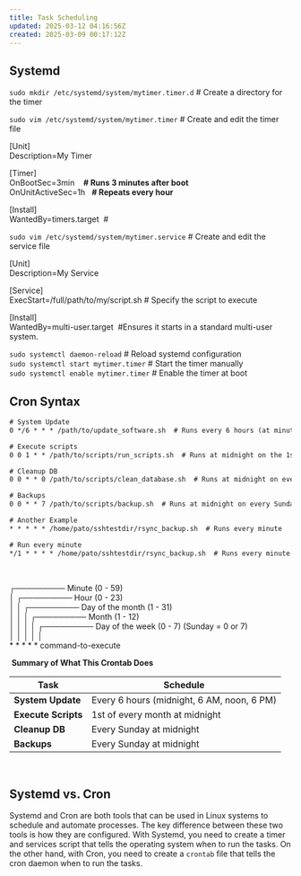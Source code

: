 ```yaml
---
title: Task Scheduling
updated: 2025-03-12 04:16:56Z
created: 2025-03-09 00:17:12Z
---
```


## Systemd

`sudo mkdir /etc/systemd/system/mytimer.timer.d` # Create a directory for the timer

`sudo vim /etc/systemd/system/mytimer.timer` # Create and edit the timer file

\[Unit\]  
Description=My Timer

\[Timer\]  
OnBootSec=3min    **\# Runs 3 minutes after boot**  
OnUnitActiveSec=1h   **\# Repeats every hour**

\[Install\]  
WantedBy=timers.target  #

`sudo vim /etc/systemd/system/mytimer.service` # Create and edit the service file

\[Unit\]  
Description=My Service

\[Service\]  
ExecStart=/full/path/to/my/script.sh # Specify the script to execute

\[Install\]  
WantedBy=multi-user.target  #Ensures it starts in a standard multi-user system.

`sudo systemctl daemon-reload` # Reload systemd configuration  
`sudo systemctl start mytimer.timer` # Start the timer manually  
`sudo systemctl enable mytimer.timer` # Enable the timer at boot

## Cron Syntax

```txt
# System Update
0 */6 * * * /path/to/update_software.sh  # Runs every 6 hours (at minute 0 of the hour)

# Execute scripts
0 0 1 * * /path/to/scripts/run_scripts.sh  # Runs at midnight on the 1st day of each month

# Cleanup DB
0 0 * * 0 /path/to/scripts/clean_database.sh  # Runs at midnight on every Sunday

# Backups
0 0 * * 7 /path/to/scripts/backup.sh  # Runs at midnight on every Sunday (same as cleanup)

# Another Example
* * * * * /home/pato/sshtestdir/rsync_backup.sh  # Runs every minute

# Run every minute
*/1 * * * * /home/pato/sshtestdir/rsync_backup.sh  # Runs every minute (equivalent to *)

```

&nbsp;

┌───────── Minute (0 - 59)  
│ ┌───────── Hour (0 - 23)  
│ │ ┌───────── Day of the month (1 - 31)  
│ │ │ ┌───────── Month (1 - 12)  
│ │ │ │ ┌───────── Day of the week (0 - 7) (Sunday = 0 or 7)  
│ │ │ │ │  
\* \* \* \* \* command-to-execute

&nbsp;**Summary of What This Crontab Does**

| Task | Schedule |
| --- | --- |
| **System Update** | Every 6 hours (midnight, 6 AM, noon, 6 PM) |
| **Execute Scripts** | 1st of every month at midnight |
| **Cleanup DB** | Every Sunday at midnight |
| **Backups** | Every Sunday at midnight |

&nbsp;

## Systemd vs. Cron

Systemd and Cron are both tools that can be used in Linux systems to schedule and automate processes. The key difference between these two tools is how they are configured. With Systemd, you need to create a timer and services script that tells the operating system when to run the tasks. On the other hand, with Cron, you need to create a `crontab` file that tells the cron daemon when to run the tasks.